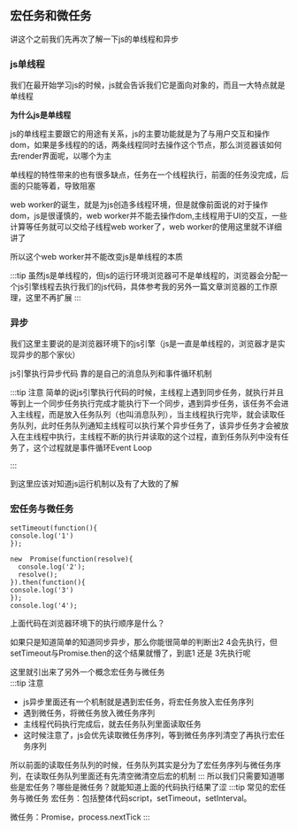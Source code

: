 ## 宏任务和微任务
讲这个之前我们先再次了解一下js的单线程和异步 

### js单线程

我们在最开始学习js的时候，js就会告诉我们它是面向对象的，而且一大特点就是单线程<br>

**为什么js是单线程**<br>

js的单线程主要跟它的用途有关系，js的主要功能就是为了与用户交互和操作dom，如果是多线程的的话，两条线程同时去操作这个节点，那么浏览器该如何去render界面呢，以哪个为主<br>

单线程的特性带来的也有很多缺点，任务在一个线程执行，前面的任务没完成，后面的只能等着，导致阻塞<br>

web worker的诞生，就是为js创造多线程环境，但是就像前面说的对于操作dom，js是很谨慎的，web worker并不能去操作dom,主线程用于UI的交互，一些计算等任务就可以交给子线程web worker了，web worker的使用这里就不详细讲了<br>

所以这个web worker并不能改变js是单线程的本质

:::tip
虽然js是单线程的，但js的运行环境浏览器可不是单线程的，浏览器会分配一个js引擎线程去执行我们的js代码，具体参考我的另外一篇文章浏览器的工作原理，这里不再扩展
:::
### 异步
我们这里主要说的是浏览器环境下的js引擎（js是一直是单线程的，浏览器才是实现异步的那个家伙）<br>

js引擎执行异步代码 靠的是自己的消息队列和事件循环机制<br>

:::tip 注意
简单的说js引擎执行代码的时候，主线程上遇到同步任务，就执行并且等到上一个同步任务执行完成才能执行下一个同步，遇到异步任务，该任务不会进入主线程，而是放入任务队列（也叫消息队列），当主线程执行完毕，就会读取任务队列，此时任务队列通知主线程可以执行某个异步任务了，该异步任务才会被放入在主线程中执行，主线程不断的执行并读取的这个过程，直到任务队列中没有任务了，这个过程就是事件循环Event Loop

:::

到这里应该对知道js运行机制以及有了大致的了解
### 宏任务与微任务


```
setTimeout(function(){
console.log('1')
});

new  Promise(function(resolve){
  console.log('2');
  resolve();
}).then(function(){
console.log('3')
});
console.log('4');
```
上面代码在浏览器环境下的执行顺序是什么？<br>

如果只是知道简单的知道同步异步，那么你能很简单的判断出2 4会先执行，但setTimeout与Promise.then的这个结果就懵了，到底1 还是 3先执行呢<br>

这里就引出来了另外一个概念宏任务与微任务<br>
:::tip 注意
+ js异步里面还有一个机制就是遇到宏任务，将宏任务放入宏任务序列
+ 遇到微任务，将微任务放入微任务序列
+ 主线程代码执行完成后，就去任务队列里面读取任务
+ 这时候注意了，js会优先读取微任务序列，等到微任务序列清空了再执行宏任务序列<br>

所以前面的读取任务队列的时候，任务队列其实是分为了宏任务序列与微任务序列，在读取任务队列里面还有先清空微清空后宏的机制
:::
所以我们只需要知道哪些是宏任务？哪些是微任务？就能知道上面的代码执行结果了涩
:::tip 常见的宏任务与微任务
宏任务：包括整体代码script，setTimeout，setInterval。

微任务：Promise，process.nextTick
:::